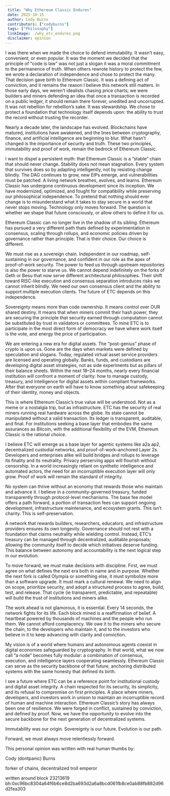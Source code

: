 ```yaml
--- 
 title: "Why Ethereum Classic Endures" 
 date: 2025-10-15
 author: Cody Burns
 contributors: ["codyburns"] 
 tags: ["Philosophy"] 
 linkImage: ./why_etc_endures.png
 disclaimer: opinion 
---
```


I was there when we made the choice to defend immutability. It wasn’t easy, convenient, or even popular. It was the moment we decided that the principle of “code is law” was not just a slogan it was a moral commitment to the permanence of truth. When others rewrote history to protect the few, we wrote a declaration of independence and chose to protect the many. That decision gave birth to Ethereum Classic. It was a defining act of conviction, and it remains the reason I believe this network still matters. In those early days, we weren’t idealists chasing price charts; we were builders and miners defending an idea that once a transaction is recorded on a public ledger, it should remain there forever, unedited and uncorrupted. It was not rebellion for rebellion’s sake. It was stewardship. We chose to protect a foundation that technology itself depends upon: the ability to trust the record without trusting the recorder.

Nearly a decade later, the landscape has evolved. Blockchains have matured, institutions have awakened, and the lines between cryptography, finance, and artificial intelligence are beginning to blur. What hasn’t changed is the importance of security and truth. These two principles, immutability and proof of work, remain the bedrock of Ethereum Classic.

I want to dispel a persistent myth: that Ethereum Classic is a “stable” chain that should never change. Stability does not mean stagnation. Every system that survives does so by adapting intelligently, not by resisting change blindly. The DAG continues to grow, new EIPs emerge, and vulnerabilities must be patched. A living network breathes, evolves, and learns. Ethereum Classic has undergone continuous development since its inception. We have modernized, optimized, and fought for compatibility while preserving our philosophical independence. To pretend that nothing should ever change is to misunderstand what it takes to stay secure in a world that never stops moving. Technology only moves forward. The question is whether we shape that future consciously, or allow others to define it for us.

Ethereum Classic can no longer live in the shadow of its sibling. Ethereum has pursued a very different path thats defined by experimentation in consensus, scaling through rollups, and economic policies driven by governance rather than principle. That is their choice. Our choice is different.

We must rise as a sovereign chain. Independent in our roadmap, self-sustaining in our governance, and confident in our role as the apex of proof-of-work security. The power to feed us through upstream repositories is also the power to starve us. We cannot depend indefinitely on the forks of Geth or Besu that now serve different architectural philosophies. Their shift toward RISC-like execution and consensus separation introduces risks we cannot inherit blindly. We need our own consensus client and the ability to support multiple execution clients. The future of ETC depends on this independence.

Sovereignty means more than code ownership. It means control over OUR shared destiny. It means that when miners commit their hash power, they are securing the principle that security earned through computation cannot be substituted by trust in validators or committees. To mine ETC is to participate in the most direct form of democracy we have where work itself is the vote, and energy the price of participation.

We are entering a new era for digital assets. The “post-genius” phase of crypto is upon us. Gone are the days when markets were defined by speculation and slogans. Today, regulated virtual asset service providers are licensed and operating globally. Banks, funds, and custodians are developing digital asset strategies, not as side experiments but as pillars of their balance sheets. Within the next 18–24 months, nearly every financial institution will confront a moment of clarity: how to manage custody, treasury, and intelligence for digital assets within compliant frameworks. After that everyone on earth will have to know something about safekeeping of their identity, money and objects.

This is where Ethereum Classic’s true value will be understood. Not as a meme or a nostalgia trip, but as infrastructure. ETC has the security of real miners running real hardware across the globe. Its state cannot be manipulated without a valid transaction. Its ledger is transparent, auditable, and final. For institutions seeking a base layer that embodies the same assurances as Bitcoin, with the additional flexibility of the EVM, Ethereum Classic is the rational choice.

I believe ETC will emerge as a base layer for agentic systems like a2a ap2, decentralized custodial networks, and proof-of-work–anchored Layer 2s. Developers and enterprises alike will build bridges and rollups to leverage its finality and its neutrality. Privacy perserving apps will flourish without censorship. In a world increasingly reliant on synthetic intelligence and automated actors, the need for an incorruptible execution layer will only grow. Proof of work will remain the standard of integrity.

No system can thrive without an economy that rewards those who maintain and advance it. I believe in a community-governed treasury, funded transparently through protocol-level mechanisms. The base fee model offers a path forward, a portion of transaction fees can support ongoing development, infrastructure maintenance, and ecosystem grants. This isn’t charity. This is self-preservation.

A network that rewards builders, researchers, educators, and infrastructure providers ensures its own longevity. Governance should not rest with a foundation that claims neutrality while wielding control. Instead, ETC’s treasury can be managed through decentralized, auditable proposals; allowing the community itself to decide which initiatives deserve funding. This balance between autonomy and accountability is the next logical step in our evolution. 

To move forward, we must make decisions with discipline. First, we must agree on what defines the next era both in name and in purpose. Whether the next fork is called Olympia or something else, it must symbolize more than a software upgrade. It must mark a cultural renewal. We need to align on scope, prioritize security, and adopt a structured process to agree, build, test, and release. That cycle (ie transparent, predictable, and repeatable) will build the trust of institutions and miners alike.

The work ahead is not glamorous,  it is essential. Every 14 seconds, the network fights for its life. Each block mined is a reaffirmation of belief. A heartbeat powered by thousands of machines and the people who run them. We cannot afford complacency. We owe it to the miners who secure the chain, to the developers who maintain it, and to the investors who believe in it to keep advancing with clarity and conviction.

My vision is of a world where humans and autonomous agents coexist in digital economies safeguarded by cryptography. In that world, what we now call “a node” becomes fully modular: a combination of consensus, execution, and intelligence layers cooperating seamlessly. Ethereum Classic can serve as the security backbone of that future, anchoring distributed systems with the same honesty that defined its birth.

I see a future where ETC can be a reference point for institutional custody and digital asset integrity. A chain respected for its security, its simplicity, and its refusal to compromise on first principles. A place where miners, developers, and investors work in unison to maintain an incorruptible record of human and machine interaction. Ethereum Classic’s story has always been one of resilience. We were forged in conflict, sustained by conviction, and defined by proof. Now, we have the opportunity to evolve into the secure backbone for the next generation of decentralized systems.

Immutability was our origin. Sovereignty is our future. Evolution is our path.

Forward, we must always move relentlessly forward.

This personal opinion was written with real human thumbs by:

Cody (dontpanic) Burns

forker of chains, decentralized troll emperor

written around block 23213619 bh:0xc96bc8304a64f6b6ce8d2ba693d2a6a8bcd061fb8ce0ab88fb882d96d2fea303


